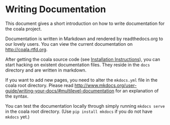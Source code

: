 # Writing Documentation

This document gives a short introduction on how to write documentation for
the coala project.

Documentation is written in Markdown and rendered by readthedocs.org to our
lovely users. You can view the current documentation on
<http://coala.rtfd.org>.

After getting the coala source code (see
[Installation Instructions](../Users/Install.md)), you can start hacking
on existent documentation files. They reside in the `docs` directory and are
written in markdown.

If you want to add new pages, you need to alter the `mkdocs.yml` file in the
coala root directory. Please read
<http://www.mkdocs.org/user-guide/writing-your-docs/#multilevel-documentation>
for an explanation of the syntax.

You can test the documentation locally through simply running `mkdocs serve`
in the coala root directory. (Use `pip install mkdocs` if you do not have
`mkdocs` yet.)
